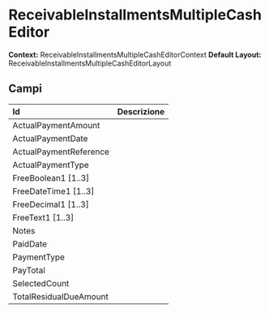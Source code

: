 # ReceivableInstallmentsMultipleCashEditor

**Context:** ReceivableInstallmentsMultipleCashEditorContext **Default Layout:** ReceivableInstallmentsMultipleCashEditorLayout

## Campi

| Id | Descrizione |
| :--- | :--- |
| ActualPaymentAmount |  |
| ActualPaymentDate |  |
| ActualPaymentReference |  |
| ActualPaymentType |  |
| FreeBoolean1 \[1..3\] |  |
| FreeDateTime1 \[1..3\] |  |
| FreeDecimal1 \[1..3\] |  |
| FreeText1 \[1..3\] |  |
| Notes |  |
| PaidDate |  |
| PaymentType |  |
| PayTotal |  |
| SelectedCount |  |
| TotalResidualDueAmount |  |


